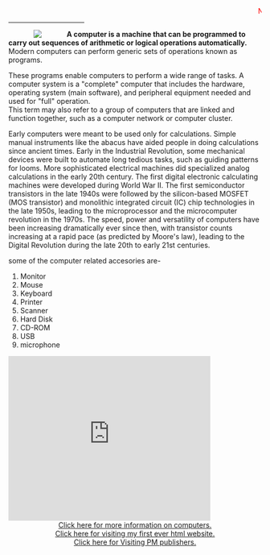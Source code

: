 <html>
<head>
<title> Computer- All about it! </title>
<meta name="author" content="Rudransh Pandey">
<marquee><font color="red">Note: This tells only about introduction to computer</font color="red"></marquee>
</head>
<body>
<hr size="10" width="30%">
<img src="https://upload.wikimedia.org/wikipedia/commons/thumb/e/e5/ENIAC-changing_a_tube.jpg/203px-ENIAC-changing_a_tube.jpg" align=left hspace=50><b>A computer is a machine that can be programmed to carry out sequences of arithmetic or logical operations automatically.</b><br> Modern computers can perform generic sets of operations known as programs.
<p>These programs enable computers to perform a wide range of tasks. A computer system is a "complete" computer that includes the hardware, operating system (main software), and peripheral equipment needed and used for "full" operation.<br> This term may also refer to a group of computers that are linked and function together, such as a computer network or computer cluster.</p>
<p>Early computers were meant to be used only for calculations. Simple manual instruments like the abacus have aided people in doing calculations since ancient times. Early in the Industrial Revolution, some mechanical devices were built to automate long tedious tasks, such as guiding patterns for looms. More sophisticated electrical machines did specialized analog calculations in the early 20th century. The first digital electronic calculating machines were developed during World War II. The first semiconductor transistors in the late 1940s were followed by the silicon-based MOSFET (MOS transistor) and monolithic integrated circuit (IC) chip technologies in the late 1950s, leading to the microprocessor and the microcomputer revolution in the 1970s. The speed, power and versatility of computers have been increasing dramatically ever since then, with transistor counts increasing at a rapid pace (as predicted by Moore's law), leading to the Digital Revolution during the late 20th to early 21st centuries.</p>
some of the computer related accesories are-
<ol type="1">
<li>Monitor
<li>Mouse
<li>Keyboard
<li>Printer
<li>Scanner
<li>Hard Disk
<li>CD-ROM
<li>USB
<li>microphone
</ol>
<iframe src="https://onedrive.live.com/embed?cid=8FF6A3966046AC53&resid=8FF6A3966046AC53%21642&authkey=AF9DHbgPl88gZCI&em=2" width="402" height="327" frameborder="0" scrolling="no"></iframe>
<center><a href = "https://en.wikipedia.org/wiki/Computer"> Click here for more information on computers.</a></center>  
<center><a href = "https://ictmaster09.000webhostapp.com/"> Click here for visiting my first ever html website. </a></center>
<center><a href = "http://www.pmpublishers.in/"> Click here for Visiting PM publishers.</a></center>

</body>
</html>
